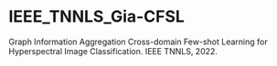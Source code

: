 # IEEE_TNNLS_Gia-CFSL
Graph Information Aggregation Cross-domain Few-shot Learning for Hyperspectral Image Classification. IEEE TNNLS, 2022.
